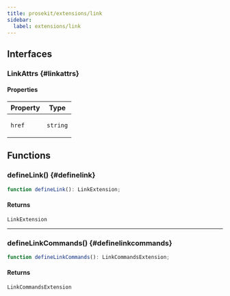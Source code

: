 ```yaml
---
title: prosekit/extensions/link
sidebar:
  label: extensions/link
---
```


<!-- DEBUG memberWithGroups 1 -->

<!-- DEBUG memberWithGroups 4 -->

<!-- DEBUG memberWithGroups 7 -->

<!-- DEBUG memberWithGroups 8 -->

<!-- DEBUG memberWithGroups 9 -->

## Interfaces

### LinkAttrs {#linkattrs}

<!-- DEBUG memberWithGroups 1 -->

<!-- DEBUG memberWithGroups 4 -->

<!-- DEBUG memberWithGroups 7 -->

<!-- DEBUG memberWithGroups 8 -->

<!-- DEBUG memberWithGroups 9 -->

#### Properties

<table>
<thead>
<tr>
<th>Property</th>
<th>Type</th>
</tr>
</thead>
<tbody>
<tr>
<td>

<a id="href"></a> `href`

</td>
<td>

`string`

</td>
</tr>
</tbody>
</table>

<!-- DEBUG memberWithGroups 10 -->

## Functions

### defineLink() {#definelink}

```ts
function defineLink(): LinkExtension;
```

#### Returns

`LinkExtension`

***

### defineLinkCommands() {#definelinkcommands}

```ts
function defineLinkCommands(): LinkCommandsExtension;
```

#### Returns

`LinkCommandsExtension`

<!-- DEBUG memberWithGroups 10 -->
